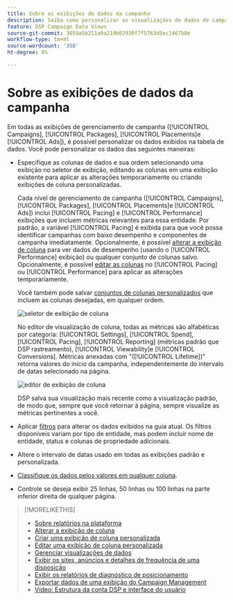 ```yaml
---
title: Sobre as exibições de dados da campanha
description: Saiba como personalizar as visualizações de dados de campanhas, pacotes, disposições e anúncios.
feature: DSP Campaign Data Views
source-git-commit: 3059a5b211a8a219b02930f7f5763d5ec1467b8e
workflow-type: tm+mt
source-wordcount: '358'
ht-degree: 0%

---
```


# Sobre as exibições de dados da campanha

Em todas as exibições de gerenciamento de campanha ([!UICONTROL Campaigns], [!UICONTROL Packages], [!UICONTROL Placements]e [!UICONTROL Ads]), é possível personalizar os dados exibidos na tabela de dados. Você pode personalizar os dados das seguintes maneiras:

* Especifique as colunas de dados e sua ordem selecionando uma exibição no seletor de exibição, editando as colunas em uma exibição existente para aplicar as alterações temporariamente ou criando exibições de coluna personalizadas.

   Cada nível de gerenciamento de campanha ([!UICONTROL Campaigns], [!UICONTROL Packages], [!UICONTROL Placements]e [!UICONTROL Ads]) inclui [!UICONTROL Pacing] e [!UICONTROL Performance] exibições que incluem métricas relevantes para essa entidade. Por padrão, a variável [!UICONTROL Pacing] é exibida para que você possa identificar campanhas com baixo desempenho e componentes de campanha imediatamente. Opcionalmente, é possível [alterar a exibição de coluna](column-view-change.md) para ver dados de desempenho (usando o [!UICONTROL Performance] exibição) ou qualquer conjunto de colunas salvo. Opcionalmente, é possível [editar as colunas](column-view-edit.md) no [!UICONTROL Pacing] ou [!UICONTROL Performance] para aplicar as alterações temporariamente.

   Você também pode salvar [conjuntos de colunas personalizados](column-view-create.md) que incluem as colunas desejadas, em qualquer ordem.

   ![seletor de exibição de coluna](/help/dsp/assets/column-view-selector.png)

   No editor de visualização de coluna, todas as métricas são alfabéticas por categoria: [!UICONTROL Settings], [!UICONTROL Spend], [!UICONTROL Pacing], [!UICONTROL Reporting] (métricas padrão que DSP rastreamento), [!UICONTROL Viewability]e [!UICONTROL Conversions]. Métricas anexadas com &quot;([!UICONTROL Lifetime])&quot; retorna valores do início da campanha, independentemente do intervalo de datas selecionado na página.

   ![editor de exibição de coluna](/help/dsp/assets/column-view-editor.png)

   DSP salva sua visualização mais recente como a visualização padrão, de modo que, sempre que você retornar à página, sempre visualize as métricas pertinentes a você.

* Aplicar [filtros](campaign-data-filter.md) para alterar os dados exibidos na guia atual. Os filtros disponíveis variam por tipo de entidade, mas podem incluir nome de entidade, status e colunas de propriedade adicionais.

* Altere o intervalo de datas usado em todas as exibições padrão e personalizada.

* [Classifique os dados pelos valores em qualquer coluna](campaign-data-sort.md).

* Controle se deseja exibir 25 linhas, 50 linhas ou 100 linhas na parte inferior direita de qualquer página.

>[!MORELIKETHIS]
>
>* [Sobre relatórios na plataforma](campaign-reports-about.md)
>* [Alterar a exibição de coluna](column-view-change.md)
>* [Criar uma exibição de coluna personalizada](column-view-create.md)
>* [Editar uma exibição de coluna personalizada](column-view-edit.md)
>* [Gerenciar visualizações de dados](campaign-data-visualization-manage.md)
>* [Exibir os sites, anúncios e detalhes de frequência de uma disposição](placement-details-view.md)
>* [Exibir os relatórios de diagnóstico de posicionamento](placement-diagnostics.md)
>* [Exportar dados de uma exibição do Campaign Management](campaign-export-data.md)
>* [Vídeo: Estrutura da conta DSP e interface do usuário](https://experienceleague.adobe.com/docs/advertising-cloud-learn/tutorials/dsp/ui.html)

